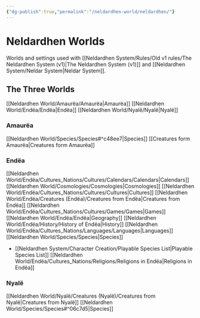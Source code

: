 ```yaml
---
{"dg-publish":true,"permalink":"/neldardhen-world/neldardhen/"}
---
```


# Neldardhen Worlds
Worlds and settings used with [[Neldardhen System/Rules/Old v1 rules/The Neldardhen System (v1)\|The Neldardhen System (v1)]] and [[Neldardhen System/Neldar System\|Neldar System]].
## The Three Worlds
[[Neldardhen World/Amaurëa/Amaurëa\|Amaurëa]]
[[Neldardhen World/Endëa/Endëa\|Endëa]]
[[Neldardhen World/Nyalë/Nyalë\|Nyalë]]


### Amaurëa
[[Neldardhen World/Species/Species#^c48ee7\|Species]]
[[Creatures form Amaurëa\|Creatures form Amaurëa]]
### Endëa
[[Neldardhen World/Endëa/Cultures_Nations/Cultures/Calendars/Calendars\|Calendars]]
[[Neldardhen World/Cosmologies/Cosmologies\|Cosmologies]]
[[Neldardhen World/Endëa/Cultures_Nations/Cultures/Cultures\|Cultures]]
[[Neldardhen World/Endëa/Creatures (Endëa)/Creatures from Endëa\|Creatures from Endëa]]
[[Neldardhen World/Endëa/Cultures_Nations/Cultures/Games/Games\|Games]]
[[Neldardhen World/Endëa/Endëa\|Geography]]
[[Neldardhen World/Endëa/History/History of Endëa\|History]]
[[Neldardhen World/Endëa/Cultures_Nations/Languages/Languages\|Languages]]
[[Neldardhen World/Species/Species\|Species]] 
- [[Neldardhen System/Character Creation/Playable Species List\|Playable Species List]]
[[Neldardhen World/Endëa/Cultures_Nations/Religions/Religions in Endëa\|Religions in Endëa]]


### Nyalë
[[Neldardhen World/Nyalë/Creatures (Nyalë)/Creatures from Nyalë\|Creatures from Nyalë]]
[[Neldardhen World/Species/Species#^06c7d5\|Species]]
